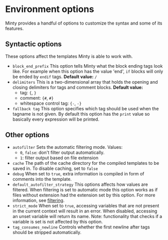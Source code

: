 Environment options
========
Minty provides a handful of options to customize the syntax and some of its features.

Syntactic options
--------
These options affect the templates Minty is able to work with.

 * `block_end_prefix`
   This option tells Minty what the block ending tags look like. For example when this option has the value 'end',
   `if` blocks will only be ended by `endif` tags.
   **Default value:** `/`
 * `delimiters`
   This is a two-dimensional array that holds the opening and closing delimiters for tags and comment blocks.
   **Default value:**
    - tag: `{`, `}`
    - comment: `{#`, `#}`
    - whitespace control tag: `{-`, `-}`
 * `fallback tag`
   This option specifies which tag should be used when the tagname is not given. By default this option has the
   `print` value so basically every expression will be printed.

Other options
--------

 * `autofilter`
   Sets the automatic filtering mode. Values:
     - `0`, `false`: don't filter output automatically.
     - `1`: filter output based on file extension
 * `cache`
   The path of the cache directory for the compiled templates to be saved in. To disable caching, set to `false`
 * `debug`
   When set to `true`, extra information is compiled in form of comments into the template.
 * `default_autofilter_strategy`
   This options affects how values are filtered. When filtering is set to automatic mode this option
   works as if files without extension had the extension set by this option. For more information, see
   [filtering](filtering.md).
 * `strict_mode`
   When set to `true`, accessing variables that are not present in the current context will result in an error.
   When disabled, accessing an unset variable will return its name. Note: functionality that checks if a variable is set is not affected by this option.
 * `tag_consumes_newline`
   Controls whether the first newline after tags should be stripped automatically.
